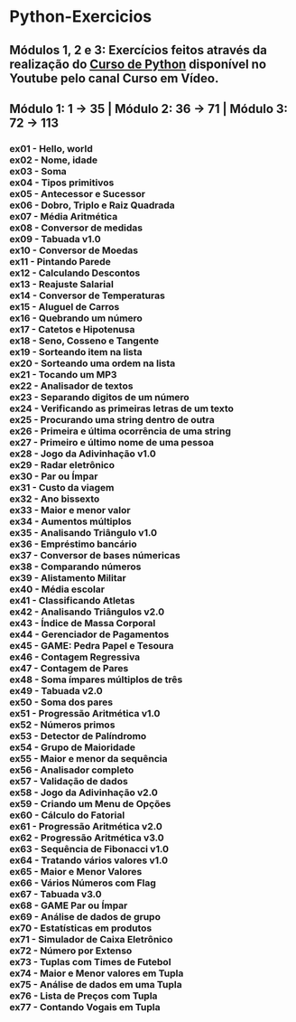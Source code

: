 <!DOCTYPE html>
<html lang="pt-BR"> 
<head> 
    <meta charset="UTF-8">
    <meta name="viewport" content="width=device-width, initial-scale=1.0">
    <meta http-equiv="X-UA-Compatible" content="ie=edge">
    
</head>

<body>
   
<h1> Python-Exercicios </h1>
<h2> Módulos 1, 2 e 3: Exercícios feitos através da realização do <a href="https://www.youtube.com/playlist?list=PLHz_AreHm4dlKP6QQCekuIPky1CiwmdI6" target="_blank">Curso de Python</a> disponível no Youtube pelo canal Curso em Vídeo. </h2>
<h2> Módulo 1: 1 → 35 | Módulo 2: 36 → 71 | Módulo 3: 72 → 113 </h2>

<h3>
ex01 - Hello, world <br/>
ex02 - Nome, idade <br/>
ex03 - Soma <br/>
ex04 - Tipos primitivos <br/>
ex05 - Antecessor e Sucessor<br/>
ex06 - Dobro, Triplo e Raiz Quadrada<br/>
ex07 - Média Aritmética<br/>
ex08 - Conversor de medidas<br/>
ex09 - Tabuada v1.0<br/>
ex10 - Conversor de Moedas<br/>
ex11 - Pintando Parede<br/>
ex12 - Calculando Descontos<br/>
ex13 - Reajuste Salarial<br/>
ex14 - Conversor de Temperaturas<br/>
ex15 - Aluguel de Carros<br/>
ex16 - Quebrando um número <br/>
ex17 - Catetos e Hipotenusa <br/>
ex18 - Seno, Cosseno e Tangente<br/>
ex19 - Sorteando item na lista <br/>
ex20 - Sorteando uma ordem na lista <br/>
ex21 - Tocando um MP3<br/>
ex22 - Analisador de textos<br/>
ex23 - Separando digitos de um número<br/>
ex24 - Verificando as primeiras letras de um texto<br/>
ex25 - Procurando uma string dentro de outra<br/>
ex26 - Primeira e última ocorrência de uma string<br/>
ex27 - Primeiro e último nome de uma pessoa<br/>
ex28 - Jogo da Adivinhação v1.0<br/>
ex29 - Radar eletrônico<br/>
ex30 - Par ou Ímpar<br/>
ex31 - Custo da viagem<br/>
ex32 - Ano bissexto<br/>
ex33 - Maior e menor valor<br/>
ex34 - Aumentos múltiplos<br/>
ex35 - Analisando Triângulo v1.0<br/>
ex36 - Empréstimo bancário<br/>
ex37 - Conversor de bases númericas<br/>
ex38 - Comparando números<br/>
ex39 - Alistamento Militar<br/>
ex40 - Média escolar<br/>
ex41 - Classificando Atletas<br/>
ex42 - Analisando Triângulos v2.0<br/>
ex43 - Índice de Massa Corporal<br/>
ex44 - Gerenciador de Pagamentos<br/>
ex45 - GAME: Pedra Papel e Tesoura<br/>
ex46 - Contagem Regressiva<br/>
ex47 - Contagem de Pares<br/>
ex48 - Soma ímpares múltiplos de três<br/>
ex49 - Tabuada v2.0<br/>
ex50 - Soma dos pares<br/>
ex51 - Progressão Aritmética v1.0<br/>
ex52 - Números primos<br/>
ex53 - Detector de Palíndromo<br/>
ex54 - Grupo de Maioridade<br/>
ex55 - Maior e menor da sequência<br/>
ex56 - Analisador completo<br/>
ex57 - Validação de dados<br/>
ex58 - Jogo da Adivinhação v2.0<br/>
ex59 - Criando um Menu de Opções<br/>
ex60 - Cálculo do Fatorial<br/>
ex61 - Progressão Aritmética v2.0<br/>
ex62 - Progressão Aritmética v3.0<br/>
ex63 - Sequência de Fibonacci v1.0<br/>
ex64 - Tratando vários valores v1.0<br/>
ex65 - Maior e Menor Valores<br/>
ex66 - Vários Números com Flag<br/>
ex67 - Tabuada v3.0<br/>
ex68 - GAME Par ou Ímpar<br/>
ex69 - Análise de dados de grupo<br/>
ex70 - Estatísticas em produtos<br/>
ex71 - Simulador de Caixa Eletrônico<br/>
ex72 - Número por Extenso<br/>
ex73 - Tuplas com Times de Futebol<br/>
ex74 - Maior e Menor valores em Tupla<br/>
ex75 - Análise de dados em uma Tupla<br/>
ex76 - Lista de Preços com Tupla<br/>
ex77 - Contando Vogais em Tupla<br/>
</h3>

</body>
</html>
